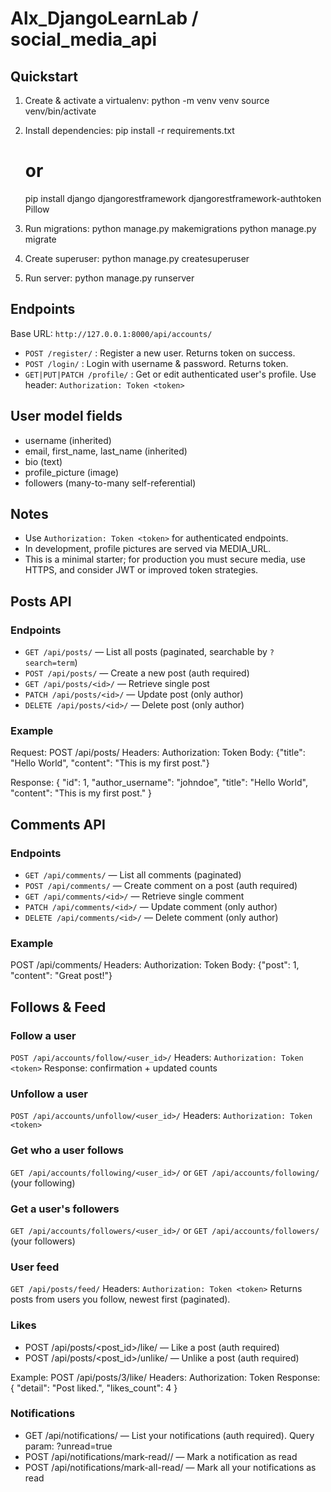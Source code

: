 # Alx_DjangoLearnLab / social_media_api

## Quickstart

1. Create & activate a virtualenv:
   python -m venv venv
   source venv/bin/activate

2. Install dependencies:
   pip install -r requirements.txt
   # or
   pip install django djangorestframework djangorestframework-authtoken Pillow

3. Run migrations:
   python manage.py makemigrations
   python manage.py migrate

4. Create superuser:
   python manage.py createsuperuser

5. Run server:
   python manage.py runserver

## Endpoints

Base URL: `http://127.0.0.1:8000/api/accounts/`

- `POST /register/` : Register a new user. Returns token on success.
- `POST /login/` : Login with username & password. Returns token.
- `GET|PUT|PATCH /profile/` : Get or edit authenticated user's profile. Use header:
  `Authorization: Token <token>`

## User model fields

- username (inherited)
- email, first_name, last_name (inherited)
- bio (text)
- profile_picture (image)
- followers (many-to-many self-referential)

## Notes

- Use `Authorization: Token <token>` for authenticated endpoints.
- In development, profile pictures are served via MEDIA_URL.
- This is a minimal starter; for production you must secure media, use HTTPS, and consider JWT or improved token strategies.
## Posts API

### Endpoints
- `GET /api/posts/` — List all posts (paginated, searchable by `?search=term`)
- `POST /api/posts/` — Create a new post (auth required)
- `GET /api/posts/<id>/` — Retrieve single post
- `PATCH /api/posts/<id>/` — Update post (only author)
- `DELETE /api/posts/<id>/` — Delete post (only author)

### Example
Request:
POST /api/posts/
Headers: Authorization: Token <token>
Body: {"title": "Hello World", "content": "This is my first post."}

Response:
{
  "id": 1,
  "author_username": "johndoe",
  "title": "Hello World",
  "content": "This is my first post."
}

## Comments API

### Endpoints
- `GET /api/comments/` — List all comments (paginated)
- `POST /api/comments/` — Create comment on a post (auth required)
- `GET /api/comments/<id>/` — Retrieve single comment
- `PATCH /api/comments/<id>/` — Update comment (only author)
- `DELETE /api/comments/<id>/` — Delete comment (only author)

### Example
POST /api/comments/
Headers: Authorization: Token <token>
Body: {"post": 1, "content": "Great post!"}
## Follows & Feed

### Follow a user
`POST /api/accounts/follow/<user_id>/`
Headers: `Authorization: Token <token>`
Response: confirmation + updated counts

### Unfollow a user
`POST /api/accounts/unfollow/<user_id>/`
Headers: `Authorization: Token <token>`

### Get who a user follows
`GET /api/accounts/following/<user_id>/` or `GET /api/accounts/following/` (your following)

### Get a user's followers
`GET /api/accounts/followers/<user_id>/` or `GET /api/accounts/followers/` (your followers)

### User feed
`GET /api/posts/feed/`
Headers: `Authorization: Token <token>`
Returns posts from users you follow, newest first (paginated).
### Likes
- POST /api/posts/<post_id>/like/  — Like a post (auth required)
- POST /api/posts/<post_id>/unlike/ — Unlike a post (auth required)

Example: POST /api/posts/3/like/
Headers: Authorization: Token <token>
Response: { "detail": "Post liked.", "likes_count": 4 }

### Notifications
- GET /api/notifications/ — List your notifications (auth required). Query param: ?unread=true
- POST /api/notifications/mark-read/<id>/ — Mark a notification as read
- POST /api/notifications/mark-all-read/ — Mark all your notifications as read

